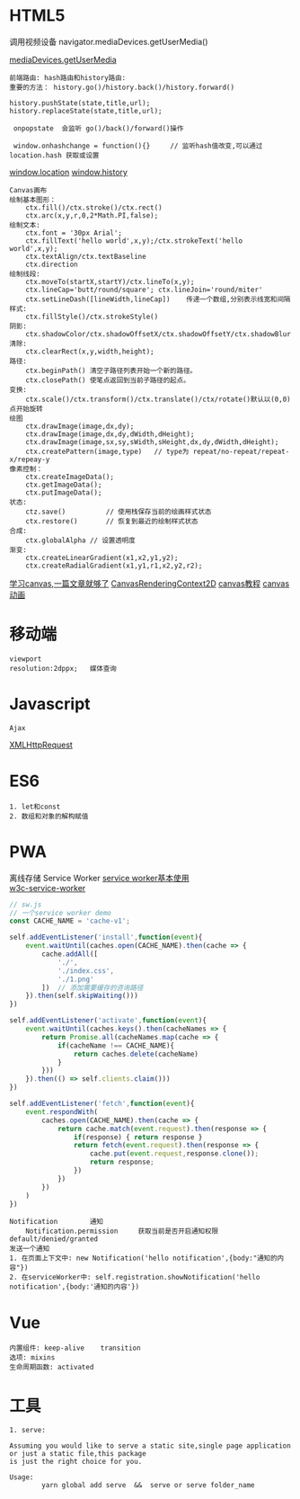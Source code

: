 # HTML5

  调用视频设备 navigator.mediaDevices.getUserMedia()
    
[mediaDevices.getUserMedia](https://developer.mozilla.org/zh-CN/docs/Web/API/MediaDevices/getUserMedia)

	前端路由: hash路由和history路由:
    重要的方法： history.go()/history.back()/history.forward()
    
    history.pushState(state,title,url);                     
    history.replaceState(state,title,url);
			
	 onpopstate  会监听 go()/back()/forward()操作

	 window.onhashchange = function(){}     // 监听hash值改变,可以通过location.hash 获取或设置
                 
[window.location](https://developer.mozilla.org/zh-CN/docs/Web/API/Location)
[window.history](https://developer.mozilla.org/zh-CN/docs/Web/API/History_API)
    
	Canvas画布
	绘制基本图形：
		ctx.fill()/ctx.stroke()/ctx.rect()
		ctx.arc(x,y,r,0,2*Math.PI,false);
	绘制文本:
		ctx.font = '30px Arial';	
		ctx.fillText('hello world',x,y);/ctx.strokeText('hello world',x,y);
		ctx.textAlign/ctx.textBaseline
		ctx.direction
	绘制线段:
		ctx.moveTo(startX,startY)/ctx.lineTo(x,y);
		ctx.lineCap='butt/round/square'; ctx.lineJoin='round/miter'
		ctx.setLineDash([lineWidth,lineCap])	传递一个数组,分别表示线宽和间隔
	样式:
		ctx.fillStyle()/ctx.strokeStyle()
	阴影:
		ctx.shadowColor/ctx.shadowOffsetX/ctx.shadowOffsetY/ctx.shadowBlur
	清除:
		ctx.clearRect(x,y,width,height);
	路径:
		ctx.beginPath()	清空子路径列表开始一个新的路径。
		ctx.closePath()	使笔点返回到当前子路径的起点。
	变换:
		ctx.scale()/ctx.transform()/ctx.translate()/ctx/rotate()默认以(0,0)点开始旋转
	绘图
		ctx.drawImage(image,dx,dy);
		ctx.drawImage(image,dx,dy,dWidth,dHeight);
		ctx.drawImage(image,sx,sy,sWidth,sHeight,dx,dy,dWidth,dHeight);
		ctx.createPattern(image,type)	// type为 repeat/no-repeat/repeat-x/repeay-y
	像素控制：
		ctx.createImageData();	
		ctx.getImageData();
		ctx.putImageData();
	状态:
		ctz.save()			// 使用栈保存当前的绘画样式状态
		ctx.restore()		// 恢复到最近的绘制样式状态
	合成:
		ctx.globalAlpha	// 设置透明度
	渐变:
		ctx.createLinearGradient(x1,x2,y1,y2);
		ctx.createRadialGradient(x1,y1,r1,x2,y2,r2);
			
[学习canvas,一篇文章就够了](https://www.runoob.com/w3cnote/html5-canvas-intro.html)
[CanvasRenderingContext2D](https://developer.mozilla.org/zh-CN/docs/Web/API/CanvasRenderingContext2D)
[canvas教程](https://developer.mozilla.org/zh-CN/docs/Web/API/Canvas_API/Tutorial/Basic_usage)
[canvas动画](https://developer.mozilla.org/zh-CN/docs/Web/API/Canvas_API/Tutorial/Basic_animations)

# 移动端
	
	viewport	
	resolution:2dppx;	媒体查询

# Javascript
	
	Ajax
[XMLHttpRequest](https://developer.mozilla.org/zh-CN/docs/Web/API/XMLHttpRequest)

# ES6
	
	1. let和const
	2. 数组和对象的解构赋值

# PWA

  离线存储    Service Worker
[service worker基本使用](https://googlechrome.github.io/samples/service-worker/basic/index.html)     
[w3c-service-worker](https://w3c.github.io/ServiceWorker/#motivations)
```js
// sw.js
// 一个service worker demo
const CACHE_NAME = 'cache-v1';

self.addEventListener('install',function(event){
	event.waitUntil(caches.open(CACHE_NAME).then(cache => {
		cache.addAll([
			'./',
			'./index.css',
			'./1.png'
		])	// 添加需要缓存的咨询路径
	}).then(self.skipWaiting()))
})

self.addEventListener('activate',function(event){
	event.waitUntil(caches.keys().then(cacheNames => {
		return Promise.all(cacheNames.map(cache => {
			if(cacheName !== CACHE_NAME){
				return caches.delete(cacheName)
			}
		}))
	}).then(() => self.clients.claim()))
})

self.addEventListener('fetch',function(event){
	event.respondWith(
		caches.open(CACHE_NAME).then(cache => {
			return cache.match(event.request).then(response => {
				if(response) { return response }
				return fetch(event.request).then(response => {
					cache.put(event.request,response.clone());
					return response;
				})
			})
		})
	)
})
```
	Notification		通知
		Notification.permission		获取当前是否开启通知权限	default/denied/granted
	发送一个通知
	1. 在页面上下文中: new Notification('hello notification',{body:"通知的内容"})
	2. 在serviceWorker中: self.registration.showNotification('hello notification',{body:'通知的内容'})
	
# Vue
		
	内置组件: keep-alive	transition
	选项: mixins
	生命周期函数: activated
		
# 工具
    
	1. serve: 
			
	Assuming you would like to serve a static site,single page application or just a static file,this package
	is just the right choice for you.
	
	Usage:
			yarn global add serve  &&  serve or serve folder_name
     
        
    
    
    
    
    
    
    
    
    
    
    
    
    
    
    
    
    
    
    
    
    
    
    
    